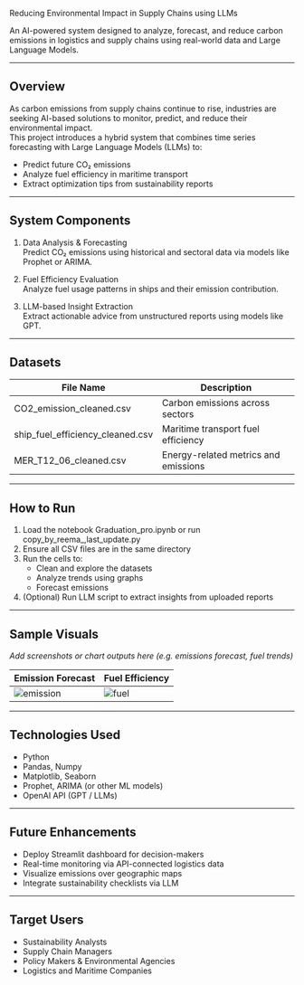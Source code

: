 Reducing Environmental Impact in Supply Chains using LLMs

An AI-powered system designed to analyze, forecast, and reduce carbon emissions in logistics and supply chains using real-world data and Large Language Models.

---

## Overview

As carbon emissions from supply chains continue to rise, industries are seeking AI-based solutions to monitor, predict, and reduce their environmental impact.  
This project introduces a hybrid system that combines time series forecasting with Large Language Models (LLMs) to:

- Predict future CO₂ emissions
- Analyze fuel efficiency in maritime transport
- Extract optimization tips from sustainability reports

---

## System Components

1. Data Analysis & Forecasting  
   Predict CO₂ emissions using historical and sectoral data via models like Prophet or ARIMA.

2. Fuel Efficiency Evaluation  
   Analyze fuel usage patterns in ships and their emission contribution.

3. LLM-based Insight Extraction  
   Extract actionable advice from unstructured reports using models like GPT.

---

## Datasets

| File Name                            | Description |
|-------------------------------------|-------------|
| CO2_emission_cleaned.csv          | Carbon emissions across sectors |
| ship_fuel_efficiency_cleaned.csv  | Maritime transport fuel efficiency |
| MER_T12_06_cleaned.csv            | Energy-related metrics and emissions |

---

## How to Run

1. Load the notebook Graduation_pro.ipynb or run copy_by_reema_,last_update.py
2. Ensure all CSV files are in the same directory
3. Run the cells to:
   - Clean and explore the datasets
   - Analyze trends using graphs
   - Forecast emissions
4. (Optional) Run LLM script to extract insights from uploaded reports

---

## Sample Visuals

_Add screenshots or chart outputs here (e.g. emissions forecast, fuel trends)_

| Emission Forecast | Fuel Efficiency |
|-------------------|-----------------|
| ![emission](images/forecast.png) | ![fuel](images/fuel_eff.png) |

---

## Technologies Used

- Python  
- Pandas, Numpy  
- Matplotlib, Seaborn  
- Prophet, ARIMA (or other ML models)  
- OpenAI API (GPT / LLMs)

---

## Future Enhancements

- Deploy Streamlit dashboard for decision-makers
- Real-time monitoring via API-connected logistics data
- Visualize emissions over geographic maps
- Integrate sustainability checklists via LLM

---

## Target Users

- Sustainability Analysts
- Supply Chain Managers
- Policy Makers & Environmental Agencies
- Logistics and Maritime Companies
